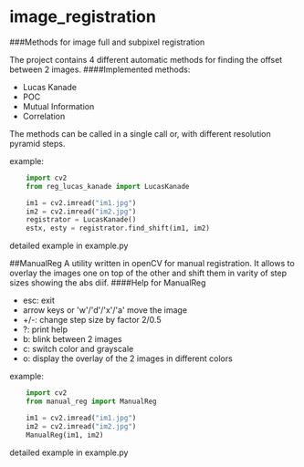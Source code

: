 # image_registration
###Methods for image full and subpixel registration

The project contains 4 different automatic methods for finding the offset between 2 images.
####Implemented methods:
* Lucas Kanade
* POC
* Mutual Information
* Correlation

The methods can be called in a single call or, with different resolution pyramid steps.

example:
```python
    import cv2    
    from reg_lucas_kanade import LucasKanade

    im1 = cv2.imread("im1.jpg")
    im2 = cv2.imread("im2.jpg")
    registrator = LucasKanade()
    estx, esty = registrator.find_shift(im1, im2)    
```
detailed example in example.py

##ManualReg
A utility written in openCV for manual registration.
It allows to overlay the images one on top of the other and shift them in varity of step sizes showing the abs diif.
####Help for ManualReg
* esc: exit
* arrow keys or 'w'/'d'/'x'/'a' move the image
* +/-: change step size by factor 2/0.5
* ?: print help
* b: blink between 2 images
* c: switch color and grayscale
* o: display the overlay of the 2 images in different colors

example:
```python
    import cv2
    from manual_reg import ManualReg

    im1 = cv2.imread("im1.jpg")
    im2 = cv2.imread("im2.jpg")
    ManualReg(im1, im2)
```
detailed example in example.py